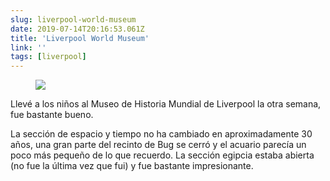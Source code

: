 ```yaml
---
slug: liverpool-world-museum
date: 2019-07-14T20:16:53.061Z
title: 'Liverpool World Museum'
link: ''
tags: [liverpool]
---
```


<figure><img src="/images/2019-07-14-liverpool-world-museum-0.jpeg"></figure>

Llevé a los niños al Museo de Historia Mundial de Liverpool la otra semana, fue bastante bueno.

La sección de espacio y tiempo no ha cambiado en aproximadamente 30 años, una gran parte del recinto de Bug se cerró y el acuario parecía un poco más pequeño de lo que recuerdo. La sección egipcia estaba abierta (no fue la última vez que fui) y fue bastante impresionante.
